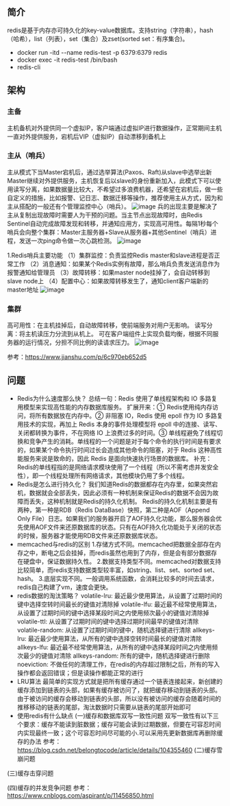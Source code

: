 ## 简介
redis是基于内存亦可持久化的key-value数据库。支持string（字符串），hash（哈希），list（列表），set（集合）及zset(sorted set：有序集合)。
- docker run -itd --name redis-test -p 6379:6379 redis
- docker exec -it redis-test /bin/bash
- redis-cli
## 架构
### 主备
主机备机对外提供同一个虚拟IP，客户端通过虚拟IP进行数据操作，正常期间主机一直对外提供服务，宕机后VIP（虚拟IP）自动漂移到备机上
### 主从（哨兵）
主从模式下当Master宕机后，通过选举算法(Paxos、Raft)从slave中选举出新Master继续对外提供服务，主机恢复后以slave的身份重新加入，此模式下可以使用读写分离，如果数据量比较大，不希望过多浪费机器，还希望在宕机后，做一些自定义的措施，比如报警、记日志、数据迁移等操作，推荐使用主从方式，因为和主从搭配的一般还有个管理监控中心（哨兵）。
![image](https://user-images.githubusercontent.com/24525404/118398251-60c1fc80-b68a-11eb-83d1-3d702f7ab212.png)
兵的出现主要是解决了主从复制出现故障时需要人为干预的问题。当主节点出现故障时，由Redis Sentinel自动完成故障发现和转移，并通知应用方，实现高可用性。每隔1秒每个哨兵会向整个集群：Master主服务器+Slave从服务器+其他Sentinel（哨兵）进程，发送一次ping命令做一次心跳检测。
![image](https://user-images.githubusercontent.com/24525404/118398879-037b7a80-b68d-11eb-81ec-3ff771cd8c4f.png)

1.Redis哨兵主要功能
（1）集群监控：负责监控Redis master和slave进程是否正常工作
（2）消息通知：如果某个Redis实例有故障，那么哨兵负责发送消息作为报警通知给管理员
（3）故障转移：如果master node挂掉了，会自动转移到slave node上
（4）配置中心：如果故障转移发生了，通知client客户端新的master地址
![image](https://user-images.githubusercontent.com/24525404/118398934-4b9a9d00-b68d-11eb-8de0-d57c401f8d8b.png)

### 集群
高可用性：在主机挂掉后，自动故障转移，使前端服务对用户无影响。
读写分离：将主机读压力分流到从机上。
可在客户端组件上实现负载均衡，根据不同服务器的运行情况，分担不同比例的读请求压力。
![image](https://user-images.githubusercontent.com/24525404/118398857-fa8aa900-b68c-11eb-8dee-6f0d3dac1e45.png)

参考：https://www.jianshu.com/p/6c970eb652d5
## 问题
- Redis为什么速度那么快？
总结一句：Redis 使用了单线程架构和 IO 多路复用模型来实现高性能的内存数据库服务。
扩展开来：① Redis使用纯内存访问，将所有数据放在内存中。② 非阻塞 IO，Redis 使用 epoll 作为 IO 多路复用技术的实现，再加上 Redis 本身的事件处理模型将 epoll 中的连接、读写、关闭都转换为事件，不在网络 IO 上浪费过多的时间。③ 单线程避免了线程切换和竞争产生的消耗。单线程的一个问题是对于每个命令的执行时间是有要求的，如果某个命令执行时间过长会造成其他命令的阻塞，对于 Redis 这种高性能服务来说是致命的，因此 Redis 是面向快速执行场景的数据库。
补充：Redis的单线程指的是网络请求模块使用了一个线程（所以不需考虑并发安全性），即一个线程处理所有网络请求，其他模块仍用了多个线程。
- Redis是怎么进行持久化？
我们知道Redis的数据都存在内存里，如果突然宕机，数据就会全部丢失，因此必须有一种机制来保证Redis的数据不会因为故障而丢失，这种机制就是Redis的持久化机制。
Redis的持久化机制主要是有两种，第一种是RDB（Redis DataBase）快照，第二种是AOF（Append Only File）日志。如果我们的服务器开启了AOF持久化功能，那么服务器会优先使用AOF文件来还原数据库的状态。只有在AOF持久化功能处于关闭的状态的时候，服务器才能使用RDB文件来还原数据库状态。
- memcached与redis的区别
1.存储方式不同。memcached把数据全部存在内存之中，断电之后会挂掉，而redis虽然也用到了内存，但是会有部分数据存在硬盘中，保证数据持久性。
2.数据支持类型不同。memcached对数据支持比较简单，而redis支持数据类型较丰富，如string、list、set、sorted set、hash。
3.底层实现不同。一般调用系统函数，会消耗比较多的时间去请求，redis自己构建了vm，速度会更快。
- redis数据的淘汰策略？
volatile-lru: 最近最少使用算法，从设置了过期时间的键中选择空转时间最长的键值对清除掉
volatile-lfu: 最近最不经常使用算法，从设置了过期时间的键中选择某段时间之内使用频次最小的键值对清除掉
volatile-ttl: 从设置了过期时间的键中选择过期时间最早的键值对清除
volatile-random: 从设置了过期时间的键中，随机选择键进行清除
allkeys-lru: 最近最少使用算法，从所有的键中选择空转时间最长的键值对清除
allkeys-lfu: 最近最不经常使用算法，从所有的键中选择某段时间之内使用频次最少的键值对清除
allkeys-random: 所有的键中，随机选择键进行删除
noeviction: 不做任何的清理工作，在redis的内存超过限制之后，所有的写入操作都会返回错误；但是读操作都能正常的进行
- LRU算法
最简单的实现方式就是把所有缓存通过一个链表连接起来，新创建的缓存添加到链表的头部，如果有缓存被访问了，就把缓存移动到链表的头部。由于被访问的缓存会移动到链表的头部，所以没有被访问的缓存会随着时间的推移移动的链表的尾部，淘汰数据时只需要从链表的尾部开始即可
- 使用redis有什么缺点
(一)缓存和数据库双写一致性问题
双写一致性有以下三个要求：缓存不能读到脏数据；缓存可能会读到过期数据，但要在可容忍时间内实现最终一致；这个可容忍时间尽可能的小.可以采用先更新数据库再删除缓存的办法
参考：https://blog.csdn.net/belongtocode/article/details/104355460
(二)缓存雪崩问题

(三)缓存击穿问题

(四)缓存的并发竞争问题
参考：https://www.cnblogs.com/aspirant/p/11456850.html
